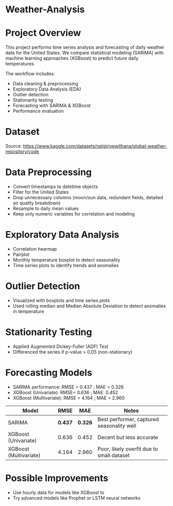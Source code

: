 # Weather-Analysis
# Project Overview
This project performs time series analysis and forecasting of daily weather data for the United States.
We compare statistical modeling (SARIMA) with machine learning approaches (XGBoost) to predict future daily temperatures.

The workflow includes:

- Data cleaning & preprocessing
- Exploratory Data Analysis (EDA)
- Outlier detection
- Stationarity testing
- Forecasting with SARIMA & XGBoost
- Performance evaluation

# Dataset
Source: https://www.kaggle.com/datasets/nelgiriyewithana/global-weather-repository/code


# Data Preprocessing
- Convert timestamps to datetime objects
- Filter for the United States
- Drop unnecessary columns (moon/sun data, redundant fields, detailed air quality breakdown)
- Resample to daily mean values
- Keep only numeric variables for correlation and modeling

# Exploratory Data Analysis
- Correlation hearmap
- Pairplot
- Monthly temperature boxplot to detect seasonality
- Time series plots to identify trends and anomalies

# Outlier Detection
- Visualized with boxplots and time series plots
- Used rolling median and Median Absolute Deviation to detect anomalies in temperature

# Stationarity Testing
- Applied Augmented Dickey-Fuller (ADF) Test
- Differenced the series if p-value > 0.05 (non-stationary)

# Forecasting Models
- SARIMA performance: RMSE = 0.437 ; MAE = 0.326
- XGBoost (Univariate): RMSE= 0.636 ; MAE: 0.452
- XGBoost (Multivariate): RMSE = 4.164 ; MAE = 2.960

| Model                  | RMSE      | MAE       | Notes                                     |
| ---------------------- | --------- | --------- | ----------------------------------------- |
| SARIMA                 | **0.437** | **0.326** | Best performer, captured seasonality well |
| XGBoost (Univariate)   | 0.636     | 0.452     | Decent but less accurate                  |
| XGBoost (Multivariate) | 4.164     | 2.960     | Poor, likely overfit due to small dataset |

# Possible Improvements
- Use hourly data for models like XGBoost to
- Try advanced models like Prophet or LSTM neural networks

